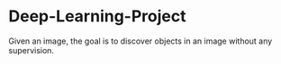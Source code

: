 # Deep-Learning-Project
Given an image, the goal is to discover objects in an image without any supervision.

